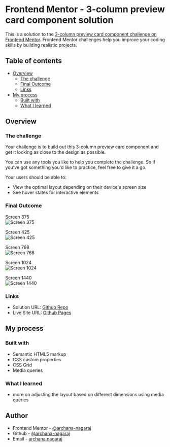 # Frontend Mentor - 3-column preview card component solution

This is a solution to the [3-column preview card component challenge on Frontend Mentor](https://www.frontendmentor.io/challenges/3column-preview-card-component-pH92eAR2-). Frontend Mentor challenges help you improve your coding skills by building realistic projects.

## Table of contents

- [Overview](#overview)
  - [The challenge](#the-challenge)
  - [Final Outcome](#finalOutcome)
  - [Links](#links)
- [My process](#my-process)
  - [Built with](#built-with)
  - [What I learned](#what-i-learned)

## Overview

### The challenge

Your challenge is to build out this 3-column preview card component and get it looking as close to the design as possible.

You can use any tools you like to help you complete the challenge. So if you've got something you'd like to practice, feel free to give it a go.

Your users should be able to:

- View the optimal layout depending on their device's screen size
- See hover states for interactive elements

### Final Outcome

Screen 375 <br>
![Screen 375](./finalOutcome/ScreenShot_375.png)

Screen 425 <br>
![Screen 425](./finalOutcome/ScreenShot_425.png)

Screen 768 <br>
![Screen 768](./finalOutcome/ScreenShot_768.png)

Screen 1024 <br>
![Screen 1024](./finalOutcome/ScreenShot_1024.png)

Screen 1440 <br>
![Screen 1440](./finalOutcome/ScreenShot_1440.png)

### Links

- Solution URL: [Github Repo](https://github.com/archana-nagaraj/Frontend-mentor---3-column-preview-card-component)
- Live Site URL: [Github Pages](https://archana-nagaraj.github.io/Frontend-mentor---3-column-preview-card-component/)

## My process

### Built with

- Semantic HTML5 markup
- CSS custom properties
- CSS Grid
- Media queries

### What I learned

- more on adjusting the layout based on different dimensions using media queries

## Author

- Frontend Mentor - [@archana-nagaraj](https://www.frontendmentor.io/profile/archana-nagaraj)
- Github - [@archana-nagaraj](https://github.com/archana-nagaraj)
- Email - [archana.nagaraj](archana.nagaraj@gmail.com)
